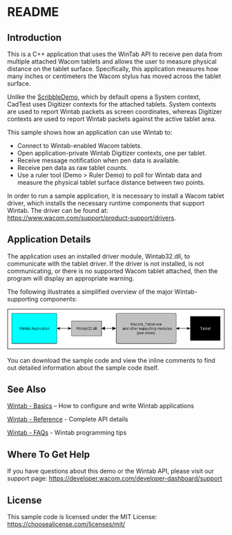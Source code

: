 # README

## Introduction
This is a C++ application that uses the WinTab API to receive pen data from multiple attached Wacom tablets and allows the user to measure physical distance on the tablet surface. Specifically, this application measures how many inches or centimeters the Wacom stylus has moved across the tablet surface.

Unlike the [ScribbleDemo](/Wintab%20ScribbleDemo/README.md), which by default opens a System context, CadTest uses Digitizer contexts for the attached tablets. System contexts are used to report Wintab packets as screen coordinates, whereas Digitizer contexts are used to report Wintab packets against the active tablet area.

This sample shows how an application can use Wintab to:

* Connect to Wintab-enabled Wacom tablets.
* Open application-private Wintab Digitizer contexts, one per tablet.
* Receive message notification when pen data is available.
* Receive pen data as raw tablet counts.
* Use a ruler tool (Demo > Ruler Demo) to poll for Wintab data and measure the physical tablet surface distance between two points.

In order to run a sample application, it is necessary to install a Wacom tablet driver, which installs the necessary runtime components that support Wintab. The driver can be found at: https://www.wacom.com/support/product-support/drivers.

## Application Details
The application uses an installed driver module, Wintab32.dll, to communicate with the tablet driver.  If the driver is not installed, is not communicating, or there is no supported Wacom tablet attached, then the program will display an appropriate warning.

The following illustrates a simplified overview of the major Wintab-supporting components:

![Overview of major Wintab-supporting components](./Media/sc-rm-cad-wintab-overview.png)


You can download the sample code and view the inline comments to find out detailed information about the sample code itself.

## See Also
[Wintab - Basics](https://developer-docs.wacom.com/intuos-cintiq-business-tablets/docs/wintab-basics) – How to configure and write Wintab applications

[Wintab - Reference](https://developer-docs.wacom.com/intuos-cintiq-business-tablets/docs/wintab-reference) - Complete API details

[Wintab - FAQs](https://developer-docs.wacom.com/intuos-cintiq-business-tablets/docs/wintab-faqs) - Wintab programming tips


## Where To Get Help
If you have questions about this demo or the Wintab API, please visit our support page: https://developer.wacom.com/developer-dashboard/support

## License
This sample code is licensed under the MIT License: https://choosealicense.com/licenses/mit/